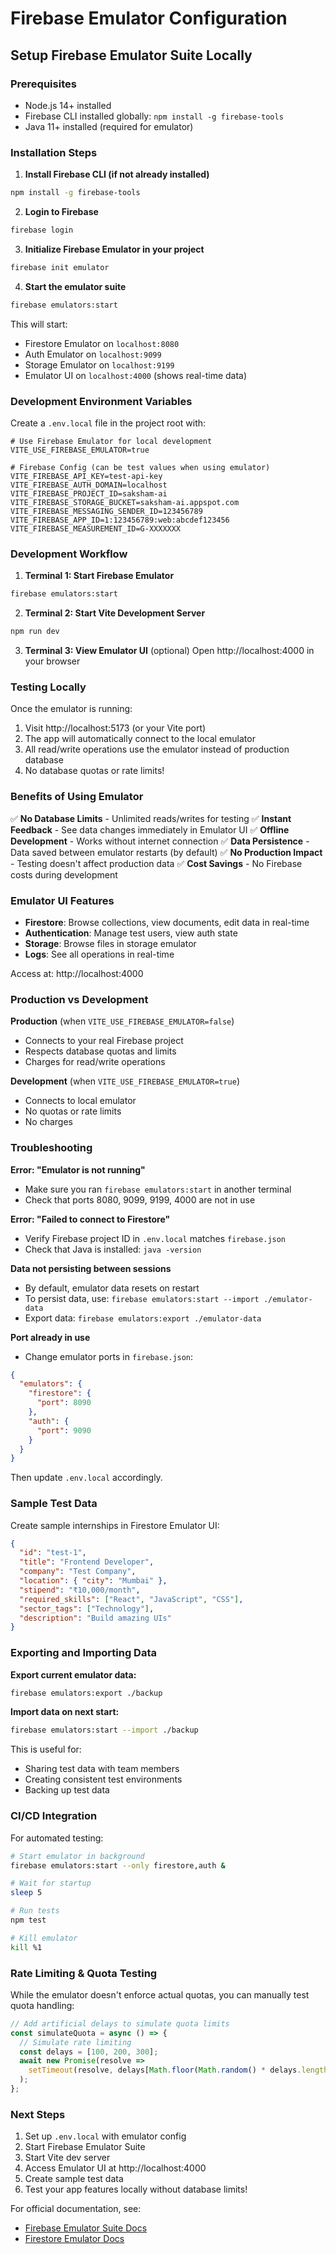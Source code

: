 # Firebase Emulator Configuration

## Setup Firebase Emulator Suite Locally

### Prerequisites
- Node.js 14+ installed
- Firebase CLI installed globally: `npm install -g firebase-tools`
- Java 11+ installed (required for emulator)

### Installation Steps

1. **Install Firebase CLI (if not already installed)**
```bash
npm install -g firebase-tools
```

2. **Login to Firebase**
```bash
firebase login
```

3. **Initialize Firebase Emulator in your project**
```bash
firebase init emulator
```

4. **Start the emulator suite**
```bash
firebase emulators:start
```

This will start:
- Firestore Emulator on `localhost:8080`
- Auth Emulator on `localhost:9099`
- Storage Emulator on `localhost:9199`
- Emulator UI on `localhost:4000` (shows real-time data)

### Development Environment Variables

Create a `.env.local` file in the project root with:

```env
# Use Firebase Emulator for local development
VITE_USE_FIREBASE_EMULATOR=true

# Firebase Config (can be test values when using emulator)
VITE_FIREBASE_API_KEY=test-api-key
VITE_FIREBASE_AUTH_DOMAIN=localhost
VITE_FIREBASE_PROJECT_ID=saksham-ai
VITE_FIREBASE_STORAGE_BUCKET=saksham-ai.appspot.com
VITE_FIREBASE_MESSAGING_SENDER_ID=123456789
VITE_FIREBASE_APP_ID=1:123456789:web:abcdef123456
VITE_FIREBASE_MEASUREMENT_ID=G-XXXXXXX
```

### Development Workflow

1. **Terminal 1: Start Firebase Emulator**
```bash
firebase emulators:start
```

2. **Terminal 2: Start Vite Development Server**
```bash
npm run dev
```

3. **Terminal 3: View Emulator UI** (optional)
Open http://localhost:4000 in your browser

### Testing Locally

Once the emulator is running:

1. Visit http://localhost:5173 (or your Vite port)
2. The app will automatically connect to the local emulator
3. All read/write operations use the emulator instead of production database
4. No database quotas or rate limits!

### Benefits of Using Emulator

✅ **No Database Limits** - Unlimited reads/writes for testing
✅ **Instant Feedback** - See data changes immediately in Emulator UI
✅ **Offline Development** - Works without internet connection
✅ **Data Persistence** - Data saved between emulator restarts (by default)
✅ **No Production Impact** - Testing doesn't affect production data
✅ **Cost Savings** - No Firebase costs during development

### Emulator UI Features

- **Firestore**: Browse collections, view documents, edit data in real-time
- **Authentication**: Manage test users, view auth state
- **Storage**: Browse files in storage emulator
- **Logs**: See all operations in real-time

Access at: http://localhost:4000

### Production vs Development

**Production** (when `VITE_USE_FIREBASE_EMULATOR=false`)
- Connects to your real Firebase project
- Respects database quotas and limits
- Charges for read/write operations

**Development** (when `VITE_USE_FIREBASE_EMULATOR=true`)
- Connects to local emulator
- No quotas or rate limits
- No charges

### Troubleshooting

**Error: "Emulator is not running"**
- Make sure you ran `firebase emulators:start` in another terminal
- Check that ports 8080, 9099, 9199, 4000 are not in use

**Error: "Failed to connect to Firestore"**
- Verify Firebase project ID in `.env.local` matches `firebase.json`
- Check that Java is installed: `java -version`

**Data not persisting between sessions**
- By default, emulator data resets on restart
- To persist data, use: `firebase emulators:start --import ./emulator-data`
- Export data: `firebase emulators:export ./emulator-data`

**Port already in use**
- Change emulator ports in `firebase.json`:
```json
{
  "emulators": {
    "firestore": {
      "port": 8090
    },
    "auth": {
      "port": 9090
    }
  }
}
```

Then update `.env.local` accordingly.

### Sample Test Data

Create sample internships in Firestore Emulator UI:

```json
{
  "id": "test-1",
  "title": "Frontend Developer",
  "company": "Test Company",
  "location": { "city": "Mumbai" },
  "stipend": "₹10,000/month",
  "required_skills": ["React", "JavaScript", "CSS"],
  "sector_tags": ["Technology"],
  "description": "Build amazing UIs"
}
```

### Exporting and Importing Data

**Export current emulator data:**
```bash
firebase emulators:export ./backup
```

**Import data on next start:**
```bash
firebase emulators:start --import ./backup
```

This is useful for:
- Sharing test data with team members
- Creating consistent test environments
- Backing up test data

### CI/CD Integration

For automated testing:

```bash
# Start emulator in background
firebase emulators:start --only firestore,auth &

# Wait for startup
sleep 5

# Run tests
npm test

# Kill emulator
kill %1
```

### Rate Limiting & Quota Testing

While the emulator doesn't enforce actual quotas, you can manually test quota handling:

```typescript
// Add artificial delays to simulate quota limits
const simulateQuota = async () => {
  // Simulate rate limiting
  const delays = [100, 200, 300];
  await new Promise(resolve => 
    setTimeout(resolve, delays[Math.floor(Math.random() * delays.length)])
  );
};
```

### Next Steps

1. Set up `.env.local` with emulator config
2. Start Firebase Emulator Suite
3. Start Vite dev server
4. Access Emulator UI at http://localhost:4000
5. Create sample test data
6. Test your app features locally without database limits!

For official documentation, see:
- [Firebase Emulator Suite Docs](https://firebase.google.com/docs/emulator-suite)
- [Firestore Emulator Docs](https://firebase.google.com/docs/firestore/security-rules-and-auth#emulator)
